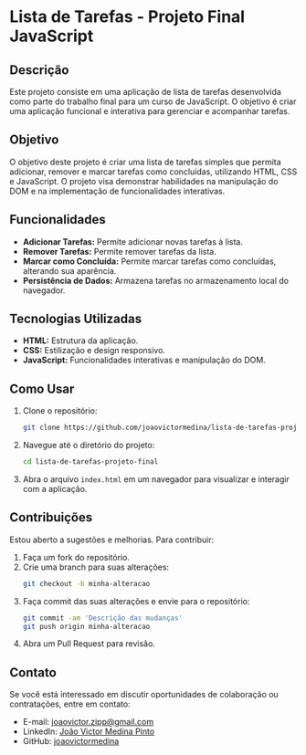 # Lista de Tarefas - Projeto Final JavaScript

## Descrição

Este projeto consiste em uma aplicação de lista de tarefas desenvolvida como parte do trabalho final para um curso de JavaScript. O objetivo é criar uma aplicação funcional e interativa para gerenciar e acompanhar tarefas.

## Objetivo

O objetivo deste projeto é criar uma lista de tarefas simples que permita adicionar, remover e marcar tarefas como concluídas, utilizando HTML, CSS e JavaScript. O projeto visa demonstrar habilidades na manipulação do DOM e na implementação de funcionalidades interativas.

## Funcionalidades

- **Adicionar Tarefas:** Permite adicionar novas tarefas à lista.
- **Remover Tarefas:** Permite remover tarefas da lista.
- **Marcar como Concluída:** Permite marcar tarefas como concluídas, alterando sua aparência.
- **Persistência de Dados:** Armazena tarefas no armazenamento local do navegador.

## Tecnologias Utilizadas

- **HTML:** Estrutura da aplicação.
- **CSS:** Estilização e design responsivo.
- **JavaScript:** Funcionalidades interativas e manipulação do DOM.

## Como Usar

1. Clone o repositório:
   ```bash
   git clone https://github.com/joaovictormedina/lista-de-tarefas-projeto-final.git
   ```
2. Navegue até o diretório do projeto:
   ```bash
   cd lista-de-tarefas-projeto-final
   ```
3. Abra o arquivo `index.html` em um navegador para visualizar e interagir com a aplicação.

## Contribuições

Estou aberto a sugestões e melhorias. Para contribuir:

1. Faça um fork do repositório.
2. Crie uma branch para suas alterações:
   ```bash
   git checkout -b minha-alteracao
   ```
3. Faça commit das suas alterações e envie para o repositório:
   ```bash
   git commit -am 'Descrição das mudanças'
   git push origin minha-alteracao
   ```
4. Abra um Pull Request para revisão.

## Contato

Se você está interessado em discutir oportunidades de colaboração ou contratações, entre em contato:

- E-mail: [joaovictor.zipp@gmail.com](mailto:joaovictor.zipp@gmail.com)
- LinkedIn: [João Victor Medina Pinto](https://www.linkedin.com/in/joaovictormedina/)
- GitHub: [joaovictormedina](https://github.com/joaovictormedina)
